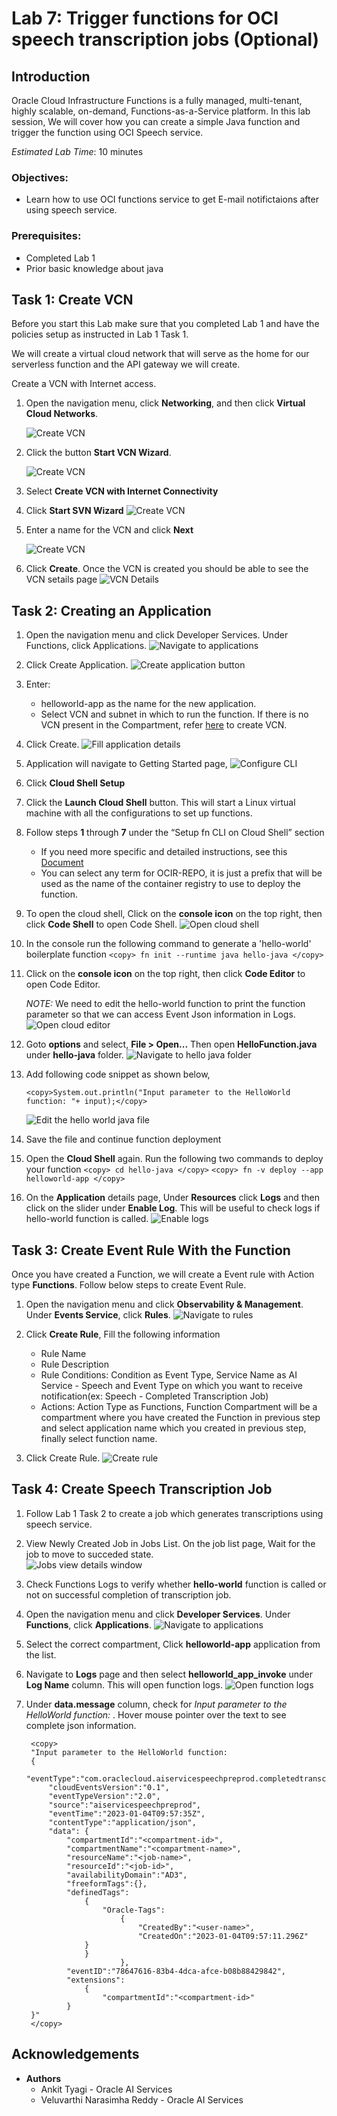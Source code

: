 # Lab 7: Trigger functions for OCI speech transcription jobs (Optional)

## Introduction

Oracle Cloud Infrastructure Functions is a fully managed, multi-tenant, highly scalable, on-demand, Functions-as-a-Service platform. 
In this lab session, We will cover how you can create a simple Java function and trigger the function using OCI Speech service.


*Estimated Lab Time*: 10 minutes

### Objectives:

* Learn how to use OCI functions service to get E-mail notifictaions after using speech service.

### Prerequisites:

* Completed Lab 1
* Prior basic knowledge about java


## Task 1: Create VCN

Before you start this Lab make sure that you completed Lab 1 and have the policies setup as instructed in Lab 1 Task 1.

We will create a virtual cloud network that will serve as the home for our serverless function and the API gateway we will create.

Create a VCN with Internet access.
1.	Open the navigation menu, click **Networking**, and then click **Virtual Cloud Networks**.

    ![Create VCN](./images/navigate-to-vcn.png " ")

2.	Click the button **Start VCN Wizard**.

    ![Create VCN](./images/start-vcn-wizard.png " ")

3.	Select **Create VCN with Internet Connectivity**

4.	Click **Start SVN Wizard**
    ![Create VCN](./images/create-vcn-details1.png " ")

5.	Enter a name for the VCN and click **Next**

    ![Create VCN](./images/create-vcn-details2.png " ")

6.	Click **Create**. Once the VCN is created you should be able to see the VCN setails page
    ![VCN Details](./images/create-vcn-details3.png " ")


## Task 2: Creating an Application

1. Open the navigation menu and click Developer Services. Under Functions, click Applications.
    ![Navigate to applications](./images/navigate-to-app.png " ")

2. Click Create Application.
    ![Create application button](./images/create-app-button.png " ")

3. Enter:
    * helloworld-app as the name for the new application.
    * Select VCN and subnet in which to run the function. If there is no VCN present in the Compartment, refer [here](https://docs.oracle.com/en-us/iaas/Content/GSG/Tasks/creatingnetwork.htm) to create VCN.

4. Click Create.
    ![Fill application details](./images/create-app.png " ")

5. Application will navigate to Getting Started page,
    ![Configure CLI](./images/configurecloudshell.png " ")

6.	Click **Cloud Shell Setup**
7.	Click the **Launch Cloud Shell** button.
 This will start a Linux virtual machine with all the configurations to set up functions.
8.	Follow steps **1** through **7** under the “Setup fn CLI on Cloud Shell” section
	* If you need more specific and detailed instructions, see this [Document](https://docs.oracle.com/en-us/iaas/Content/Functions/Tasks/functionscreatefncontext.htm)
	* You can select any term for OCIR-REPO, it is just a prefix that will be used as the name of the container registry to use to deploy the function.

9. To open the cloud shell, Click on the **console icon** on the top right, then click **Code Shell**  to open Code Shell.
    ![Open cloud shell](./images/open-cloud-shell.png " ")

10. In the console run the following command to generate a 'hello-world' boilerplate function
        ```
        <copy>
        fn init --runtime java hello-java
        </copy>
        ```


11. Click on the **console icon** on the top right, then click **Code Editor**  to open Code Editor.

    *NOTE:* We need to edit the hello-world function to print the function parameter so that we can access Event Json information in Logs.
    ![Open cloud editor](./images/open-cloud-editor.png " ")

12. Goto **options** and select, **File > Open...** Then open **HelloFunction.java** under **hello-java** folder.
    ![Navigate to hello java folder](./images/open-hello-java.png " ")

13. Add following code snippet as shown below,
    
        <copy>System.out.println("Input parameter to the HelloWorld function: "+ input);</copy>
    ![Edit the hello world java file](./images/edit-hello-java.png " ")

14. Save the file and continue function deployment

15. Open the **Cloud Shell** again. Run the following two commands to deploy your function
        ```
        <copy>
        cd hello-java
        </copy>
        ```
        ```
        <copy>
        fn -v deploy --app helloworld-app
        </copy>
        ```

16. On the **Application** details page, Under **Resources** click **Logs** and then click on the slider under **Enable Log**. This will be useful to check logs if hello-world function is called.
    ![Enable logs](./images/enable-logs.png " ")


## Task 3: Create Event Rule With the Function

Once you have created a Function, we will create a Event rule with Action type **Functions**. Follow below steps to create Event Rule.

1. Open the navigation menu and click  **Observability & Management**. Under **Events Service**, click **Rules**.
    ![Navigate to rules](./images/navigate-to-rules.png " ")

2. Click **Create Rule**, Fill the following information
    * Rule Name
    * Rule Description
    * Rule Conditions: Condition as Event Type, Service Name as AI Service - Speech and Event Type on which you want to receive notification(ex: Speech - Completed Transcription Job)
    * Actions: Action Type as Functions, Function Compartment will be a compartment where you have created the Function in previous step and select application name which you created in previous step, finally select function name.

3. Click Create Rule.
    ![Create rule](./images/create-rule.png " ")

## Task 4: Create Speech Transcription Job

1. Follow Lab 1 Task 2 to create a job which generates transcriptions using speech service. 

2. View Newly Created Job in Jobs List. On the job list page, Wait for the job to move to succeded state.  
    ![Jobs view details window](../transcribe-audio/images/navigate-to-job-details.png " ")

3. Check Functions Logs to verify whether **hello-world** function is called or not on successful completion of transcription job.

4. Open the navigation menu and click **Developer Services**. Under **Functions**, click **Applications**.
    ![Navigate to applications](./images/navigate-to-app.png " ")

5. Select the correct compartment, Click **helloworld-app** application from the list.

6. Navigate to **Logs** page and then select **helloworld_app_invoke** under **Log Name** column. This will open function logs.
    ![Open function logs](./images/open-func-logs.png " ")

7. Under **data.message** column, check for *Input parameter to the HelloWorld function: <json>*. Hover mouse pointer over the text to see complete json information.
    
        <copy>
        "Input parameter to the HelloWorld function:
        {
            "eventType":"com.oraclecloud.aiservicespeechpreprod.completedtranscriptionjob",
            "cloudEventsVersion":"0.1",
            "eventTypeVersion":"2.0",
            "source":"aiservicespeechpreprod",
            "eventTime":"2023-01-04T09:57:35Z",
            "contentType":"application/json",
            "data": {          
                "compartmentId":"<compartment-id>",
                "compartmentName":"<compartment-name>",
                "resourceName":"<job-name>",
                "resourceId":"<job-id>",
                "availabilityDomain":"AD3",
                "freeformTags":{},
                "definedTags":
                    {
                        "Oracle-Tags":
                            {
                                "CreatedBy":"<user-name>",
                                "CreatedOn":"2023-01-04T09:57:11.296Z"
                    }
                    }
                            },
                "eventID":"78647616-83b4-4dca-afce-b08b88429842",
                "extensions":
                    {
                        "compartmentId":"<compartment-id>"
                }
        }"
        </copy>

## Acknowledgements
* **Authors**
    * Ankit Tyagi -  Oracle AI Services
    * Veluvarthi Narasimha Reddy - Oracle AI Services